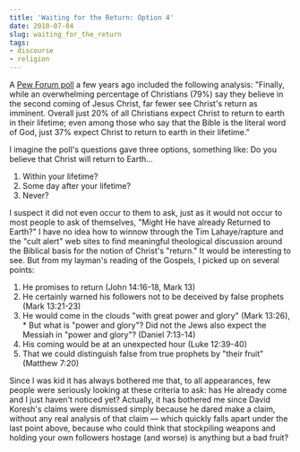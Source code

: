 ```yaml
---
title: 'Waiting for the Return: Option 4'
date: 2010-07-04
slug: waiting_for_the_return
tags:
- discourse
- religion
---
```


A [Pew
Forum poll](http://pewforum.org/Politics-and-Elections/Many-Americans-Uneasy-with-Mix-of-Religion-and-Politics.aspx) a few years ago included the following analysis: "Finally, while
an overwhelming percentage of Christians (79%) say they believe in the second
coming of Jesus Christ, far fewer see Christ's return as imminent. Overall just
20% of all Christians expect Christ to return to earth in their lifetime; even
among those who say that the Bible is the literal word of God, just 37% expect
Christ to return to earth in their lifetime."

<!-- truncate -->

I imagine the poll's questions gave three options, something like: Do you believe that Christ will return to Earth...

1. Within your lifetime?
1. Some day after your lifetime?
1. Never?

I suspect it did not even occur to them to ask, just as it would not occur to
most people to ask of themselves, "Might He have already Returned to Earth?" I
have no idea how to winnow through the Tim Lahaye/rapture and the "cult alert"
web sites to find meaningful theological discussion around the Biblical basis
for the notion of Christ's "return." It would be interesting to see. But from my
layman's reading of the Gospels, I picked up on several points:

1. He promises to return (John 14:16-18, Mark 13)
1. He certainly warned his followers not to be deceived by false prophets (Mark 13:21-23)
1. He would come in the clouds "with great power and glory" (Mark 13:26), * But what is "power and glory"? Did not the Jews also expect the Messiah in "power and glory"? (Daniel 7:13-14)
1. His coming would be at an unexpected hour (Luke 12:39-40)
1. That we could distinguish false from true prophets by "their fruit" (Matthew 7:20)

Since I was kid it has always bothered me that, to all appearances, few people
were seriously looking at these criteria to ask: has He already come and I just
haven't noticed yet? Actually, it has bothered me since David Koresh's claims
were dismissed simply because he dared make a claim, without any real analysis
of that claim &mdash; which quickly falls apart under the last point above,
because who could think that stockpiling weapons and holding your own followers
hostage (and worse) is anything but a bad fruit?
